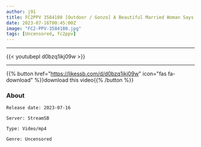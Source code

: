 ```yaml
---
author: j91
title: FC2PPV 3584108 [Outdoor / Gonzo] A Beautiful Married Woman Says She Doesn’t Have Time, So Gonzo Interest Is Collected Outside.
date: 2023-07-16T00:45:00Z
image: "FC2-PPV-3584108.jpg"
tags: [Uncensored, fc2ppv]
---
```

___

{{< youtubepl d0bzq1ikj09w >}}
___

{{% button href="https://likessb.com/d/d0bzq1ikj09w" icon="fas fa-download" %}}download this video{{% /button %}}
### About

`Release date: 2023-07-16`

`Server: StreamSB`

`Type: Video/mp4`

`Genre:	Uncensored`